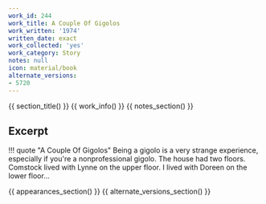 ```yaml
---
work_id: 244
work_title: A Couple Of Gigolos
work_written: '1974'
written_date: exact
work_collected: 'yes'
work_category: Story
notes: null
icon: material/book
alternate_versions:
- 5720
---
```


{{ section_title() }}
{{ work_info() }}
{{ notes_section() }}
## Excerpt
!!! quote "A Couple Of Gigolos"
    Being a gigolo is a very strange experience, especially if you're a nonprofessional gigolo. The house had two floors. Comstock lived with Lynne on the upper floor. I lived with Doreen on the lower floor...

{{ appearances_section() }}
{{ alternate_versions_section() }}